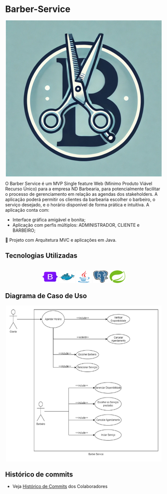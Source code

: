 # Barber-Service

<div align="center">
  <img align="center" alt="Logo Barber Service" height="500" width="500" src="config/logo_barber_sevice.jpg">
</div>


O Barber Service é um MVP Single feature Web (Mínimo Produto Viável Recurso Único) para a empresa ND Barbearia, para potencialmente facilitar o processo de
gerenciamento em relação as agendas dos stakeholders. A aplicação poderá permitir os clientes da barbearia escolher o barbeiro, o serviço desejado, e o horário disponível de forma prática e intuitiva. A aplicação conta com:

- Interface gráfica amigável e bonita;
- Aplicação com perfis múltiplos: ADMINISTRADOR, CLIENTE e BARBEIRO;

:rocket: Projeto com Arquitetura MVC e aplicações em Java.

## Tecnologias Utilizadas
<div style="display: inline_block" align="center"><br>
  <img align="center" alt="Bootstrap" height="40" width="50" src="https://raw.githubusercontent.com/devicons/devicon/master/icons/bootstrap/bootstrap-original.svg">
  <img align="center" alt="Docker" height="40" width="50" src="https://raw.githubusercontent.com/devicons/devicon/master/icons/docker/docker-original.svg">
  <img align="center" alt="Java" height="40" width="50" src="https://raw.githubusercontent.com/devicons/devicon/master/icons/java/java-original.svg">
  <img align="center" alt="Postgres" height="40" width="50" src="https://raw.githubusercontent.com/devicons/devicon/master/icons/postgresql/postgresql-original.svg">
  <img align="center" alt="Spring" height="40" width="50" src="https://raw.githubusercontent.com/devicons/devicon/master/icons/spring/spring-original.svg">
</div>

## Diagrama de Caso de Uso
<div align="center">
  <img align="center" alt="Caso de Uso" height="500" width="500" src="src\main\resources\static\img\docs\Caso de Uso Barber Service.png">
</div>


## Histórico de commits
- Veja [Histórico de Commits](https://github.com/pedroynk/barber-service/commits/master) dos Colaboradores
